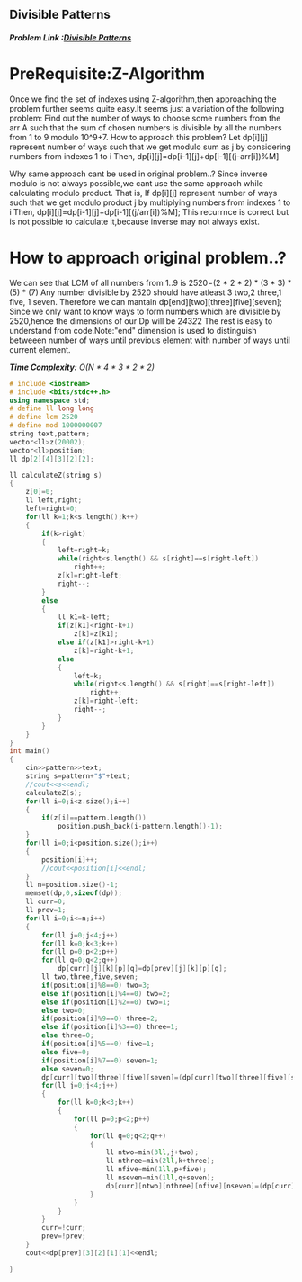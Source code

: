 ﻿## Divisible Patterns
##### Problem Link :[Divisible Patterns](https://hack.codingblocks.com/contests/c/141/1001)

# PreRequisite:Z-Algorithm
Once we find the set of indexes using Z-algorithm,then approaching the problem further seems quite easy.It seems just a variation of the following problem: Find out the number of ways to choose some numbers from the arr A such that the sum of chosen numbers is divisible by all the numbers from 1 to 9 modulo 10^9+7.
How to approach this problem?
Let dp[i][j] represent number of ways such that we get modulo sum as j by considering numbers from indexes 1 to i
Then,
dp[i][j]=dp[i-1][j]+dp[i-1][(j-arr[i])%M]

Why same approach cant be used in original problem..?
Since inverse modulo is not always possible,we cant use the same approach while calculating modulo product.
That is,
If dp[i][j] represent number of ways such that we get modulo product j by multiplying numbers from indexes 1 to i
Then,
dp[i][j]=dp[i-1][j]+dp[i-1][(j/arr[i])%M];
This recurrnce is correct but is not possible to calculate it,because inverse may not always exist.

# How to approach original problem..?
We can see that LCM of all numbers from 1..9 is 2520=(2 * 2 * 2) * (3 * 3) * (5) * (7)
Any number divisible by 2520 should have atleast 3 two,2 three,1 five, 1 seven.
Therefore we can mantain dp[end][two][three][five][seven];
Since we only want to know ways to form numbers which are divisible by 2520,hence the dimensions of our Dp will be 2*4*3*2*2
The rest is easy to understand from code.Note:"end" dimension is used to distinguish betweeen number of ways until previous element with number of ways until current element.

_**Time Complexity:** O(N * 4 * 3 * 2 * 2)_

```C++
# include <iostream>
# include <bits/stdc++.h>
using namespace std;
# define ll long long
# define lcm 2520
# define mod 1000000007
string text,pattern;
vector<ll>z(20002);
vector<ll>position;
ll dp[2][4][3][2][2];

ll calculateZ(string s)
{
	z[0]=0;
	ll left,right;
	left=right=0;
	for(ll k=1;k<s.length();k++)
	{
		if(k>right)
		{
			left=right=k;
			while(right<s.length() && s[right]==s[right-left])
				right++;
			z[k]=right-left;
			right--;
		}
		else
		{
			ll k1=k-left;
			if(z[k1]<right-k+1)
				z[k]=z[k1];
			else if(z[k1]>right-k+1)
				z[k]=right-k+1;
			else
			{
				left=k;
				while(right<s.length() && s[right]==s[right-left])
					right++;
				z[k]=right-left;
				right--;
			}
		}
	}
}
int main()
{
	cin>>pattern>>text;
	string s=pattern+"$"+text;
	//cout<<s<<endl;
	calculateZ(s);
	for(ll i=0;i<z.size();i++)
	{
		if(z[i]==pattern.length())
			position.push_back(i-pattern.length()-1);
	}
	for(ll i=0;i<position.size();i++)
    {
        position[i]++;
        //cout<<position[i]<<endl;
    }
    ll n=position.size()-1;
    memset(dp,0,sizeof(dp));
    ll curr=0;
    ll prev=1;
    for(ll i=0;i<=n;i++)
    {
        for(ll j=0;j<4;j++)
        for(ll k=0;k<3;k++)
        for(ll p=0;p<2;p++)
        for(ll q=0;q<2;q++)
            dp[curr][j][k][p][q]=dp[prev][j][k][p][q];
    	ll two,three,five,seven;
    	if(position[i]%8==0) two=3;
    	else if(position[i]%4==0) two=2;
   	    else if(position[i]%2==0) two=1;
    	else two=0;
    	if(position[i]%9==0) three=2;
    	else if(position[i]%3==0) three=1;
    	else three=0;
    	if(position[i]%5==0) five=1;
    	else five=0;
        if(position[i]%7==0) seven=1;
    	else seven=0;
    	dp[curr][two][three][five][seven]=(dp[curr][two][three][five][seven]+1)%mod;
    	for(ll j=0;j<4;j++)
    	{
    		for(ll k=0;k<3;k++)
    		{
    			for(ll p=0;p<2;p++)
    			{
    				for(ll q=0;q<2;q++)
    				{
    					ll ntwo=min(3ll,j+two);
    					ll nthree=min(2ll,k+three);
    					ll nfive=min(1ll,p+five);
    					ll nseven=min(1ll,q+seven);
    					dp[curr][ntwo][nthree][nfive][nseven]=(dp[curr][ntwo][nthree][nfive][nseven]+dp[prev][j][k][p][q])%mod;
					}
    			}
    		}
    	}
    	curr=!curr;
    	prev=!prev;
    }
    cout<<dp[prev][3][2][1][1]<<endl;

}
```
